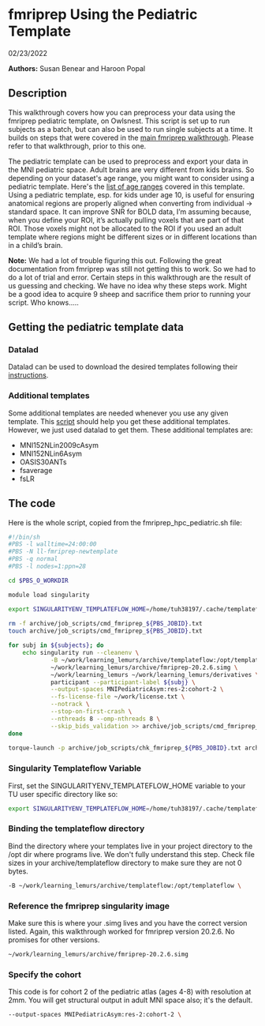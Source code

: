 # fmriprep Using the Pediatric Template
02/23/2022

__**Authors:**__ Susan Benear and Haroon Popal


## Description
This walkthrough covers how you can preprocess your data using the fmriprep pediatric template, on Owlsnest. This script is set up to run subjects as a batch, but can also be used to run single subjects at a time. It builds on steps that were covered in the [main fmriprep walkthrough](). Please refer to that walkthrough, prior to this one. 

The pediatric template can be used to preprocess and export your data in the MNI pediatric space. Adult brains are very different from kids brains. So depending on your dataset's age range, you might want to consider using a pediatric template. Here's the [list of age ranges](https://github.com/templateflow/tpl-MNIPediatricAsym/blob/bcf77616f547f327ee53c01dadf689ab6518a097/template_description.json#L22-L26) covered in this template. Using a pediatric template, esp. for kids under age 10, is useful for ensuring anatomical regions are properly aligned when converting from individual -> standard space. It can improve SNR for BOLD data, I’m assuming because, when you define your ROI, it’s actually pulling voxels that are part of that ROI. Those voxels might not be allocated to the ROI if you used an adult template where regions might be different sizes or in different locations than in a child’s brain.

**Note:** We had a lot of trouble figuring this out. Following the great documentation from fmriprep was still not getting this to work. So we had to do a lot of trial and error. Certain steps in this walkthrough are the result of us guessing and checking. We have no idea why these steps work. Might be a good idea to acquire 9 sheep and sacrifice them prior to running your script. Who knows.....


## Getting the pediatric template data

### Datalad
Datalad can be used to download the desired templates following their [instructions](https://www.templateflow.org/usage/archive/).

### Additional templates
Some additional templates are needed whenever you use any given template. This [script](https://github.com/nipreps/fmriprep/blob/master/scripts/fetch_templates.py) should help you get these additional templates. However, we just used datalad to get them. These additional templates are:
  - MNI152NLin2009cAsym
  - MNI152NLin6Asym
  - OASIS30ANTs
  - fsaverage
  - fsLR


## The code
Here is the whole script, copied from the fmriprep_hpc_pediatric.sh file:

```bash
#!/bin/sh
#PBS -l walltime=24:00:00
#PBS -N ll-fmriprep-newtemplate
#PBS -q normal
#PBS -l nodes=1:ppn=28

cd $PBS_O_WORKDIR

module load singularity

export SINGULARITYENV_TEMPLATEFLOW_HOME=/home/tuh38197/.cache/templateflow
                                 
rm -f archive/job_scripts/cmd_fmriprep_${PBS_JOBID}.txt
touch archive/job_scripts/cmd_fmriprep_${PBS_JOBID}.txt

for subj in ${subjects}; do
    echo singularity run --cleanenv \
            -B ~/work/learning_lemurs/archive/templateflow:/opt/templateflow \
            ~/work/learning_lemurs/archive/fmriprep-20.2.6.simg \
            ~/work/learning_lemurs ~/work/learning_lemurs/derivatives \
            participant --participant-label ${subj} \
            --output-spaces MNIPediatricAsym:res-2:cohort-2 \
            --fs-license-file ~/work/license.txt \
            --notrack \
            --stop-on-first-crash \
            --nthreads 8 --omp-nthreads 8 \
            --skip_bids_validation >> archive/job_scripts/cmd_fmriprep_${PBS_JOBID}.txt
done
                                                                         
torque-launch -p archive/job_scripts/chk_fmriprep_${PBS_JOBID}.txt archive/job_scripts/cmd_fmriprep_${PBS_JOBID}.txt
```

### Singularity Templateflow Variable
First, set the SINGULARITYENV_TEMPLATEFLOW_HOME variable to your TU user specific directory like so:
```bash
export SINGULARITYENV_TEMPLATEFLOW_HOME=/home/tuh38197/.cache/templateflow
```

### Binding the templateflow directory
Bind the directory where your templates live in your project directory to the /opt dir where programs live. We don't fully understand this step. Check file sizes in your archive/templateflow directory to make sure they are not 0 bytes.
```bash
-B ~/work/learning_lemurs/archive/templateflow:/opt/templateflow \
```

### Reference the fmriprep singularity image
Make sure this is where your .simg lives and you have the correct version listed. Again, this walkthrough worked for fmriprep version 20.2.6. No promises for other versions.
```bash
~/work/learning_lemurs/archive/fmriprep-20.2.6.simg
```

### Specify the cohort
This code is for cohort 2 of the pediatric atlas (ages 4-8) with resolution at 2mm. You will get structural output in adult MNI space also; it's the default.
```bash
--output-spaces MNIPediatricAsym:res-2:cohort-2 \
```
